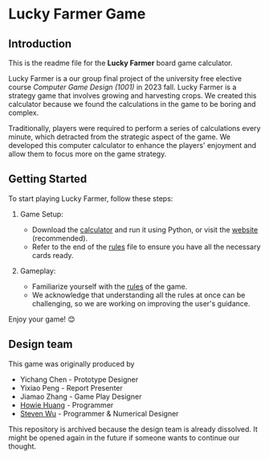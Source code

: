 # Lucky Farmer Game

## Introduction

This is the readme file for the **Lucky Farmer** board game calculator.

Lucky Farmer is a our group final project of the university free elective course *Computer Game Design (1001)* in 2023 fall.
Lucky Farmer is a strategy game that involves growing and harvesting crops. We created this calculator because we found the calculations in the game to be boring and complex.

Traditionally, players were required to perform a series of calculations every minute, which detracted from the strategic aspect of the game. We developed this computer calculator to enhance the players' enjoyment and allow them to focus more on the game strategy.

## Getting Started

To start playing Lucky Farmer, follow these steps:

1. Game Setup:
   - Download the [calculator](/lucky_farmer.py) and run it using Python, or visit the [website](https://lucky-farmer.haotian22.top) (recommended).
   - Refer to the end of the [rules](/rules.md) file to ensure you have all the necessary cards ready.

2. Gameplay:
   - Familiarize yourself with the [rules](/rules.md) of the game.
   - We acknowledge that understanding all the rules at once can be challenging, so we are working on improving the user's guidance.

Enjoy your game! 😊

## Design team

This game was originally produced by

- Yichang Chen - Prototype Designer
- Yixiao Peng - Report Presenter
- Jiamao Zhang - Game Play Designer
- [Howie Huang](https://github.com/haotian22) - Programmer
- [Steven Wu](https://github.com/steven52880) - Programmer & Numerical Designer

This repository is archived because the design team is already dissolved. It might be opened again in the future if someone wants to continue our thought.
